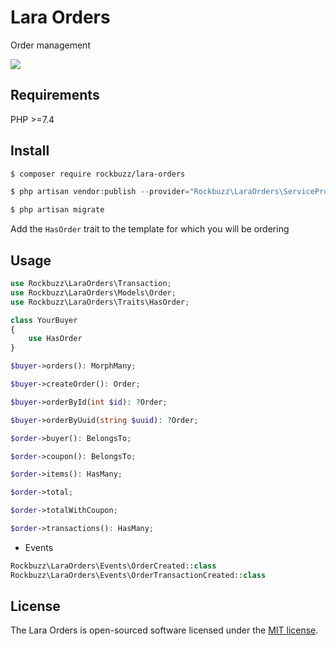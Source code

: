 # Lara Orders

Order management

<p><img src="https://github.com/rockbuzz/lara-orders/workflows/Main/badge.svg"/></p>

## Requirements

PHP >=7.4

## Install

```bash
$ composer require rockbuzz/lara-orders
```

```php
$ php artisan vendor:publish --provider="Rockbuzz\LaraOrders\ServiceProvider" --tag="migrations"
```

```php
$ php artisan migrate
```

Add the `HasOrder` trait to the template for which you will be ordering

## Usage

```php
use Rockbuzz\LaraOrders\Transaction;
use Rockbuzz\LaraOrders\Models\Order;
use Rockbuzz\LaraOrders\Traits\HasOrder;

class YourBuyer
{
    use HasOrder
}
```

```php
$buyer->orders(): MorphMany;

$buyer->createOrder(): Order;

$buyer->orderById(int $id): ?Order;

$buyer->orderByUuid(string $uuid): ?Order;
```

```php
$order->buyer(): BelongsTo;

$order->coupon(): BelongsTo;

$order->items(): HasMany;

$order->total;

$order->totalWithCoupon;

$order->transactions(): HasMany;
```
- Events

```php
Rockbuzz\LaraOrders\Events\OrderCreated::class
Rockbuzz\LaraOrders\Events\OrderTransactionCreated::class
```

## License

The Lara Orders is open-sourced software licensed under the [MIT license](https://opensource.org/licenses/MIT).